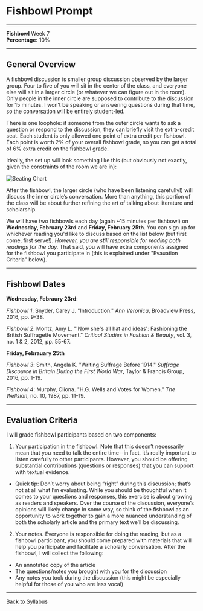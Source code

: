 # Fishbowl Prompt

_____

**Fishbowl** Week 7 <br />
**Percentage:** 10%

_____

## General Overview

A fishbowl discussion is smaller group discussion observed by the larger group. Four to five of you will sit in the center of the class, and everyone else will sit in a larger circle (or whatever we can figure out in the room). Only people in the inner circle are supposed to contribute to the discussion for 15 minutes. I won’t be speaking or answering questions during that time, so the conversation will be entirely student-led.

There is one loophole: if someone from the outer circle wants to ask a question or respond to the discussion, they can briefly visit the extra-credit seat. Each student is only allowed one point of extra credit per fishbowl. Each point is worth 2% of your overall fishbowl grade, so you can get a total of 6% extra credit on the fishbowl grade. 

Ideally, the set up will look something like this (but obviously not exactly, given the constraints of the room we are in):

![Seating Chart](https://deanna-stover.github.io/coursesCNU/images/Fishbowl.png)

After the fishbowl, the larger circle (who have been listening carefully!) will discuss the inner circle’s conversation. More than anything, this portion of the class will be about further refining the art of talking about literature and scholarship.

We will have two fishbowls each day (again ~15 minutes per fishbowl) on **Wednesday, February 23rd** and **Friday, February 25th**. You can sign up for whichever reading you'd like to discuss based on the list below (but first come, first serve!). *However, you are still responsible for reading both readings for the day.* That said, you will have extra components assigned for the fishbowl you participate in (this is explained under "Evauation Criteria" below).  

_____

## Fishbowl Dates

**Wednesday, Febraury 23rd**:

*Fishbowl 1*: Snyder, Carey J. "Introduction." *Ann Veronica*, Broadview Press, 2016, pp. 9-38.

*Fishbowl 2*: Montz, Amy L. "'Now she's all hat and ideas': Fashioning the British Suffragette Movement." *Critical Studies in Fashion & Beauty*, vol. 3, no. 1 & 2, 2012, pp. 55-67.

**Friday, Febrauary 25th**

*Fishbowl 3*: Smith, Angela K. "Writing Suffrage Before 1914." *Suffrage Discource in Britain During the First World War*, Taylor & Francis Group, 2016, pp. 1-19.

*Fishbowl 4*: Murphy, Cliona. "H.G. Wells and Votes for Women." *The Wellsian*, no. 10, 1987, pp. 11-19.

_____

## Evaluation Criteria

I will grade fishbowl participants based on two components:

1) Your participation in the fishbowl. Note that this doesn’t necessarily mean that you need to talk the entire time--in fact, it’s really important to listen carefully to other participants. However, you should be offering substantial contributions (questions or responses) that you can support with textual evidence. 
* Quick tip: Don’t worry about being “right” during this discussion; that’s not at all what I’m evaluating. While you should be thoughtful when it comes to your questions and responses, this exercise is about growing as readers and speakers. Over the course of the discussion, everyone’s opinions will likely change in some way, so think of the fishbowl as an opportunity to work together to gain a more nuanced understanding of both the scholarly article and the primary text we’ll be discussing. 

2) Your notes. Everyone is responsible for doing the reading, but as a fishbowl participant, you should come prepared with materials that will help you participate and facilitate a scholarly conversation. After the fishbowl, I will collect the following:
* An annotated copy of the article
* The questions/notes you brought with you for the discussion
* Any notes you took during the discussion (this might be especially helpful for those of you who are less vocal)

_____

[Back to Syllabus](https://deanna-stover.github.io/coursesCNU/2022/engl223spring2022)

